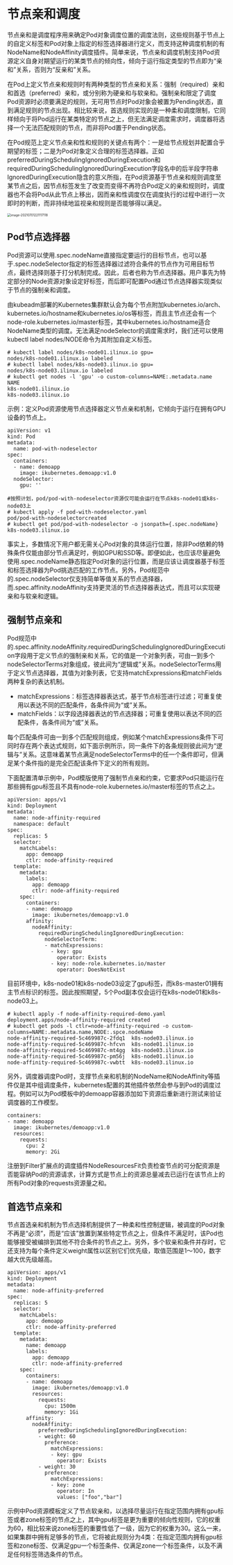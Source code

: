 # 节点亲和调度

​	节点亲和是调度程序用来确定Pod对象调度位置的调度法则，这些规则基于节点上的自定义标签和Pod对象上指定的标签选择器进行定义，而支持这种调度机制的有NodeName和NodeAffinity调度插件。简单来说，节点亲和调度机制支持Pod资源定义自身对期望运行的某类节点的倾向性，倾向于运行指定类型的节点即为“亲和”关系，否则为“反亲和”关系。

​	在Pod上定义节点亲和规则时有两种类型的节点亲和关系：强制（required）亲和和首选（preferred）亲和，或分别称为硬亲和与软亲和。强制亲和限定了调度Pod资源时必须要满足的规则，无可用节点时Pod对象会被置为Pending状态，直到满足规则的节点出现。相比较来说，首选规则实现的是一种柔和调度限制，它同样倾向于将Pod运行在某类特定的节点之上，但无法满足调度需求时，调度器将选择一个无法匹配规则的节点，而非将Pod置于Pending状态。

​	在Pod规范上定义节点亲和性和规则的关键点有两个：一是给节点规划并配置合乎期望的标签；二是为Pod对象定义合理的标签选择器。正如preferredDuringSchedulingIgnoredDuringExecution和requiredDuringSchedulingIgnoredDuringExecution字段名中的后半段字符串IgnoredDuringExecution隐含的意义所指，在Pod资源基于节点亲和规则调度至某节点之后，因节点标签发生了改变而变得不再符合Pod定义的亲和规则时，调度器也不会将Pod从此节点上移出，因而亲和性调度仅在调度执行的过程中进行一次即时的判断，而非持续地监视亲和规则是否能够得以满足。

 <img src="/Users/apple/Library/Application Support/typora-user-images/image-20210701221117118.png" alt="image-20210701221117118" style="zoom:50%;" />



## Pod节点选择器

​	Pod资源可以使用.spec.nodeName直接指定要运行的目标节点，也可以基于.spec.nodeSelector指定的标签选择器过滤符合条件的节点作为可用目标节点，最终选择则基于打分机制完成。因此，后者也称为节点选择器。用户事先为特定部分的Node资源对象设定好标签，而后即可配置Pod通过节点选择器实现类似于节点的强制亲和调度。

​	由kubeadm部署的Kubernetes集群默认会为每个节点附加kubernetes.io/arch、kubernetes.io/hostname和kubernetes.io/os等标签，而且主节点还会有一个node-role.kubernetes.io/master标签，其中kubernetes.io/hostname适合NodeName类型的调度。无法满足nodeSelector的调度需求时，我们还可以使用kubectl label nodes/NODE命令为其附加自定义标签。

```shell
# kubectl label nodes/k8s-node01.ilinux.io gpu=
nodes/k8s-node01.ilinux.io labeled
# kubectl label nodes/k8s-node03.ilinux.io gpu=
nodes/k8s-node03.ilinux.io labeled
# kubectl get nodes -l 'gpu' -o custom-columns=NAME:.metadata.name
NAME
k8s-node01.ilinux.io
k8s-node03.ilinux.io
```

示例：定义Pod资源使用节点选择器定义节点亲和机制，它倾向于运行在拥有GPU设备的节点上。

```shell
apiVersion: v1
kind: Pod
metadata:
  name: pod-with-nodeselector
spec:
  containers:
  - name: demoapp
    image: ikubernetes.demoapp:v1.0
  nodeSelector:
    gpu: ''

#按照计划，pod/pod-with-nodeselector资源仅可能会运行在节点k8s-node01或k8s-node03上
# kubectl apply -f pod-with-nodeselector.yaml
pod/pod-with-nodeselectorcreated
# kubectl get pod/pod-with-nodeselector -o jsonpath={.spec.nodeName}
k8s-node03.ilinux.io
```

​	事实上，多数情况下用户都无需关心Pod对象的具体运行位置，除非Pod依赖的特殊条件仅能由部分节点满足时，例如GPU和SSD等。即便如此，也应该尽量避免使用.spec.nodeName静态指定Pod对象的运行位置，而是应该让调度器基于标签和标签选择器为Pod挑选匹配的工作节点。另外，Pod规范中的.spec.nodeSelector仅支持简单等值关系的节点选择器，而.spec.affinity.nodeAffinity支持更灵活的节点选择器表达式，而且可以实现硬亲和与软亲和逻辑。



## 强制节点亲和

​	Pod规范中的.spec.affinity.nodeAffinity.requiredDuringSchedulingIgnoredDuringExecution字段用于定义节点的强制亲和关系，它的值是一个对象列表，可由一到多个nodeSelectorTerms对象组成，彼此间为“逻辑或”关系。nodeSelectorTerms用于定义节点选择器，其值为对象列表，它支持matchExpressions和matchFields两种复杂的表达机制。

- ​	matchExpressions：标签选择器表达式，基于节点标签进行过滤；可重复使用以表达不同的匹配条件，各条件间为“或”关系。
- ​	matchFields：以字段选择器表达的节点选择器；可重复使用以表达不同的匹配条件，各条件间为“或”关系。

​	每个匹配条件可由一到多个匹配规则组成，例如某个matchExpressions条件下可同时存在两个表达式规则，如下面示例所示，同一条件下的各条规则彼此间为“逻辑与”关系。这意味着某节点满足nodeSelectorTerms中的任一个条件即可，但满足某个条件指的是完全匹配该条件下定义的所有规则。

​	下面配置清单示例中，Pod模版使用了强制节点亲和约束，它要求Pod只能运行在那些拥有gpu标签且不具有node-role.kubernetes.io/master标签的节点之上。

```shell
apiVersion: apps/v1
kind: Deployment
metadata:
  name: node-affinity-required
  namespace: default
spec:
  replicas: 5
  selector:
    matchLabels:
      app: demoapp
      ctlr: node-affinity-required
  template:
    metadata:
      labels:
        app: demoapp
        ctlr: node-affinity-required
    spec:
      containers:
      - name: demoapp
        image: ikubernetes/demoapp:v1.0
      affinity:
        nodeAffinity:
          requiredDuringSchedulingIgnoredDuringExecution:
            nodeSelectorTerm:
            - matchExpressions:
              - key: gpu
                operator: Exists
              - key: node-role.kubernetes.io/master
                operator: DoesNotExist
```

​	目前环境中，k8s-node01和k8s-node03设定了gpu标签，而k8s-master01拥有主节点标识的标签。因此按照期望，5个Pod副本仅会运行在k8s-node01和k8s-node03上。

```shell
# kubectl apply -f node-affinity-required-demo.yaml
deployment.apps/node-affinity-required created
# kubectl get pods -l ctlr=node-affinity-required -o custom-columns=NAME:.metadata.name,NODE:.spce.nodeName
node-affinity-required-5c469987c-2fdq1	k8s-node03.ilinux.io
node-affinity-required-5c469987c-hfcvn	k8s-node01.ilinux.io
node-affinity-required-5c469987c-mt4gg	k8s-node03.ilinux.io
node-affinity-required-5c469987c-pm56j	k8s-node01.ilinux.io
node-affinity-required-5c469987c-vwbtt	k8s-node03.ilinux.io
```

​	另外，调度器调度Pod时，支撑节点亲和机制的NodeName和NodeAffinity等插件仅是其中组调度条件，kubernetes配置的其他插件依然会参与到Pod的调度过程。例如可以为Pod模板中的demoapp容器添加如下资源后重新进行测试来验证调度器的工作模型。

```shell
containers:
- name: demoapp
  image: ikubernetes/demoapp:v1.0
  resources:
    requests:
      cpu: 2
      memory: 2Gi
```

​	注册到Filter扩展点的调度插件NodeResourcesFit负责检查节点的可分配资源是否能容纳Pod的资源请求，计算方式是节点上的资源总量减去已运行在该节点上的所有Pod对象的requests资源量之和。



## 首选节点亲和

​	节点首选亲和机制为节点选择机制提供了一种柔和性控制逻辑，被调度的Pod对象不再是“必须”，而是“应该”放置到某些特定节点之上，但条件不满足时，该Pod也能够接受被编排到其他不符合条件的节点之上。另外，多个软亲和条件并存时，它还支持为每个条件定义weight属性以区别它们优先级，取值范围是1～100，数字越大优先级越高。

```shell
apiVersion: apps/v1
kind: Deployment
metadata:
  name: node-affinity-preferred
spec:
  replicas: 5
  selector:
    matchLabels:
      app: demoapp
      ctlr: node-affinity-preferred
  template:
    metadata:
      name: demoapp
      labels:
        app: demoapp
        ctlr: node-affinity-preferred
    spec:
      containers:
      - name: demoapp
        image: ikubernetes/demoapp:v1.0
        resources:
          requests:
            cpu: 1500m
            memory: 1Gi
      affinity:
        nodeAffinity:
          preferredDuringSchedulingIgnoredDuringExecution:
          - weight: 60
            preference:
              matchExpressions:
              - key: gpu
                operator: Exists
          - weight: 30
            preference:
              matchExpressions:
              - key: zone
                operator: In
                values: ["foo","bar"]
```

​	示例中Pod资源模板定义了节点软亲和，以选择尽量运行在指定范围内拥有gpu标签或者zone标签的节点之上，其中gpu标签是更为重要的倾向性规则，它的权重为60，相比较来说zone标签的重要性低了一级，因为它的权重为30。这么一来，如果集群中拥有足够多的节点，它将被此规则分为4类：在指定范围内拥有gpu标签和zone标签、仅满足gpu一个标签条件、仅满足zone一个标签条件，以及不满足任何标签筛选条件的节点。

